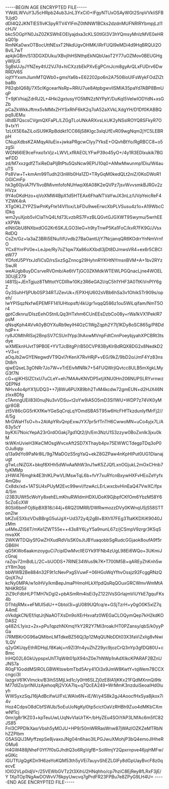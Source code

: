 -----BEGIN AGE ENCRYPTED FILE-----
YWdlLWVuY3J5cHRpb24ub3JnL3YxCi0+IFgyNTUxOSAyWGt2SnpVVkliSFB1UjdO
dDl4Q2JKNTlES1IvK3pyRTV4YlFmZ0tNNW1BCks2dzdnMUFNRlRYbmpjLzI1cHJV
bkc5OGpYN0JsZ0ZKSWhEOElyajdxa3cKLS0tIGl3V3hYQmsyMnIzMVE0eHRsQ01p
RmNKa0wxOTBocUttNEsxT2NkdUgvOHMK/iRrFUQI9eMDi4d9HqBRQUi2OBvlL7wT
apkjkGBm/S13DGXDUku/XBvjIhHSNthpEkNQbUaoT2Y77uOZMov0BEUGHgyWljUS
SgBsUJyJYNZey4tU2VJ7d+hiCXzzbEkPXvEgPCmJcm8gyArQLxFUDrv6DwRRDV6S
iojtYYxxmJlumMTQWb0+gmsYa6b+E62202po6n2A7506loUlFsWykFOdZIZtba8b
P82qbIQ68j/7X5clKgcearNsRp+RRiU7ue8AtpbgwvllSMIA35paYd7ABP8BmUqP
T+9jKVhiajZdrRJ2L+4Hki2gxtusyYO5MN2zNYPpY/DuKqI5VelwIODYdN+xsGZb
pCaZkWkkJftmx5vMMxZHYSxRhF6kK2q7oA52aXVkLXdgYH/D1Df0KABBQpq9JEMu
i4tdB7QscsCVgmQXFaPL/LZGgTLoUNkARXvsLkUK2yNSslROYQ8SFkyR7O9+txYl
1zLtX5E6aZiLoiSU9KRpBddkt1CC66jS8KIgc3xIqUfEvR09wgNqm2jYC5LEBRpH
CNupXdbsKZAMqyAlluEix+jwkaPRgcwCIyy7YksE+OQvhBtYo/RgRBCC8+o5zgSi
WGN66IE9ceFnxo1xVjz+LWVLxfRAEOLYFwP39o45yO+/4y1R3EDlxukik7BGwFDD
zd/M7xxzgdfZTxiReDaPljBtPtu5QsNcw9EPIJ10q0+AMwMwunmp1Diu/W4auuTS
Ps8Vw+T+kmAm99Tudh2l3nWb0Ha1ZD+TRyGqM0kedQLt2niZ/0KoDWoR1GGlCmFp
hk3g60jviA7fV1IvoBMivmfofoNUHwpX6A08K2eQVPz7jsvWvvsmkBJRGv2zHVzx
9Y4oDKdHzo+qVoXMW4BpX1d5HTEAx6FhaNTVaYwJX3nLz/UVpYeicReF4YZWK4rA
XTgOKLZYPZSwPnKyFte14VI1ox/LbFDu9weErwcXbPLVSusu4z1o+A19WbcClDkq
wm2yuXjob5vIClaThQ4Lfd73LvzbRS7FvzBLQGvtGJGXWT9Swymu/5wrhEExXPWk
eINtiGbU8NXbxdOG2Kr6SKJLGO3IeG+h9tyTnwP5Ka1FoC/kvR7FK9G/JVsxRdDQ
CsZn/Gz+Ia3aZ3BRi5ENu/IifUvdb27BaOantUjY7NcjanqQR6KOdrrYnNmVrnfO
YCx8YnrPV0e+LeJpe/Ry7oZ1qw7Xa86oXXbdl3jDt8DJmwsVR4+ex6r5CBCleW77
YDfotU5PYtxJd1iCsD/rsSxzSgZnncg29HyhnRYKHtNYmsnBVM+A+1bv2RYzSwJR
weAUgb8uyDCsrveRVDmb/Ae6tVTjGC0ZKMdkWTEWLPGQnacLjne4WOEL3DUjE279
I481Sj+JEnTgjuz8TMttotYCDIRw10Kz3R6eGA2I/qC5h1YHF3A0TtKiVnPIY6gZ
Gy3SuhH1jPUb0SP34RTJZevUk+/EPXHjU602sVBb6hSa3v1OhikSTr909s/opeh/
lwYPISqzNxfwEPEMFF141UHtopsft/4kUgr1vqqQ586z1ou5WiLqifam/NmT5Or4
gptCdknru/DIszEehOStnlLQq3HTxhm6CUnEEsDzbCo08y+rWa1kVX1PekIR7psM
qNsqKph4AVvA0yBOYXuRb9eyIH4OzC1WgZqph2Y7Ij1KDy8oSC865g/P8DdhdP++
ry8JOMIhRISxj2BnpSV7CSUn1Ypp3hAxwMVnpFdtCnnPoeybjyahXPCBRt3tsdye
wXMEknHJvtT9PB0E+YVTJcBitgP/rB50CVP83ByKlrBdRQX8DG2x8NedkD2+V3+c
aOqJb2wGYENegwdVT9Qvl7rKenX7RvHRjP+vEG/9kZ/9bD2o/JmF4Yz83nsDt8rh
qjwEQseL3gONRr7Jo7W+vTrEEivMNRk7+54FUQWrjlQvtcc8ULB5mXgkLMyG3f7N
cG+qjiKHSlZCtxU7uCLeY+eh7MAAvKNVDP5xtjXNU0Hn206NUPSLRYvrnwzQEPNd
NHvx4o4pYX1jUDQ3++7j8Wu6PUX89bh2TvM4kcdw72gmEUN+d2HJX46NzIxx8Dfg
cTAmngUEil83I0nujNu3vVDSu+t2oYw9iA5O5mD3SI1WU+WDP7z74VK0yMgjr8GB
zt5V86cGG5rKXfKwYGeSqCrqLqYOmdSBA5T95w6HcFHfTkzdunlyfMrFj2//4/5g
MrGWaHTsO+h+2AIApYRvQnpExwJYX7pr5rfTnTH6CwwoMN+uCo4yjx7L/A63y5cY
byKXi7NoicYepA23rGrdOGakj7gd1Qt2/jh/Em3NzU1S3zzyw0BoZxnIk3jxu0kM
tkWKnUvieH3lKeCMOsgWvcxAft2SD7XThayb4pv75EWWCTdegpTDq3oP0OJu8qtp
q13a9dYo9PaNr8lL/9g7MaDOzS5rgYaQ+ekZ8GZPaw4nKpHIPut0UG1Dlanajugt
gTwLcNiZGX+bkqf8XHh5dWivAaNhW3nJ1wK5ZJQfLxnOGjukL2mOxCHnb7tyKMMp
zHWl476mghk4E3hIKLPwVLlMswTqL6b+fvY7xuRYcnBxywHXFvHEoZeYyfx4mQbu
Cx8dx/xd+1ATSU4xPUyM2Evc99wvI/fzwAcLErLwxcbvHinEaQ47VwXC/fpx4/Sm
i23B3UWt5cWoYy8xehELmKhuRWldmHDXUDoK9GjbpfCKfOm6YbzM58Y65cZoEcXW
80Sii6bmFOj8ipBXB18//44j+6RQZ0MRR/DWRwmozzDVy0KWnqU5jS58STTon2lw
bKZoESXbzVDsBBrgG5ulJgX+Ud372y4j2gBl+BXh1l7FEg3TtaKKDXiK9040JzMm
u4MeJZIS6T/mKe1ZWT55e++43s8Y6LyY5a9nunL67z/jCSmpV9zrgr3KSqSmvaXK
2WKWTDQiySfGwZHXudRdVlsSK0sJtJBYuaqobbSgRudcGGjaok8oufA9f5rGB6IH
qG5KWo6aakmzoyguCi7cipIDwMvcllEGYk91FNb4zUgL98Ei6WQo+3UKmiJcGnaj
raZqv72mBdLL/2C+bUODS+7RlNE34Wus9k7K+T700M5B+qAREyZhKnh5wzY8m3qq
bbWWB2Be884n32F9t1cNevPxgSVuwF+06HGoWqYfhvOssjz92FcggRNzQQojX7nJ
kcNy0MPA/w1olHVy/kmBepJmaPHmoHLkXfpdQsRqQOuxGRCWmvWmMtANHiKR05il
2iZ9cFdbHLPTMH7kDgl2+pbASmRm4isEi3yZ122IVsSGrlajmViUYkE7gquFKs4b
DThbjRMx+eFMUl5dU++Gbtol3i+gU089UQfcq/e+GSjTzrH+y0gO0K5xlZ7qA4mE
oVkdgkCN/Ef/lqtJrjNaAOTXsDn9oXErHxvafz0WEGaCLOQymQep7kH2kdKODAS2
q48ZrL1yixz+2x+pPu1qpzhNXmqYkY2R2Y7Mi3roak/HT0PZansy/qbS/k0yyPGa
i7RMBKrOG96aQMibnLMTdkeBZ56Qj3p12MqQUNbDDt03X3faViZxlig8vNwi1LQV
q2yGKUqyEthRDHqLf8Kakj+n9Zl3fn4yuZhZ29yc9jozCrQ3nYp3gfDQ80U+cBmc
lriHQ02L6GkUypspxUhT7qW4t01pX94nZ0e7hNWp1nAdXIkcKPARAF2BZnUJNS7a
R0qF1GoddMSIROLGBWKtswbmTbd5Ary41Oi3x9JmW8KwtY+tqWem78CCXcngci3I
IazgxV61KVlmckv/B3ihSSMjLkd1c/y0Ht6SLZj0zE8IA1jKKx21FQdMXnnQi9tk
M77dlZo/prlNIUzAjehoqRj2VXA7Iq+q7QcEA249+WrMmK3nzduiSeoaIHd0luyh
WWSyxzSqJ16jAdBcifwU/FxLWAlx6N+iE/W/y4S8k2gJ4AoocfHxSya8jkox7i4v
Hoz4CdpsO8dCbfSWJb/5oEuUoNgKyl0tp5cictOaVzRHBh9Zuo4dMKbCXmwNf1cj
0mr/g8r1KZ03+kpTeuUwLUqNvVIaUrTK+/bHyZEu4SOiYAP3LNfAc6m5fC82JS85
Fnl3CPPDlkXasrVbsh5yMOJU+HP9/50mWRRasWnw87jWAzlOZKZeMTRbNhZZPlbm
G5ASQlJ3MyffzepSe8jvaxoJNg04n6hao3ILPGJwuXMohjP3bQ4emoJlHheROMu6
H4GW488jNheF0Yf7f0sGJhdtQ3o6RgVgfB+SoWmjY2Qpxrnpve46jqHMFw/eGIKc
iGUTfUgQgKDn1H6zeYoKQM53th5yVEi7auyvShEZLGlFy8dGpUayBvcF8z0qecvE
IOI02VLp0idjV+/25VEWbGVTz2t3XihU2HNqhho/cp7hziC8EjRey8fLRxF3jE/Y
1XpTOp1NgAwDOWvV76kpyUwcvq7gPrdFR23FPBu7e8ZPyG9LH4U=
-----END AGE ENCRYPTED FILE-----
